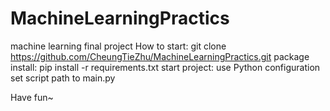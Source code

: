 # MachineLearningPractics
machine learning final project
How to start:
git clone https://github.com/CheungTieZhu/MachineLearningPractics.git
package install:
pip install -r requirements.txt
start project:
use Python configuration
set script path to main.py

Have fun~

